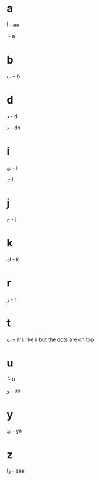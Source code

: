# a

أ - aa

َ  - a

# b

ب - b

# d

د - d

ذ - dh

# i

ي - ii

ِ  - i

# j

ج - j

# k

ك - k


# r

ر - r

# t

ت - it's like ii but the dots are on top

# u

ُ  - u

و - uu

# y

َي - ya

# z

زا - zaa